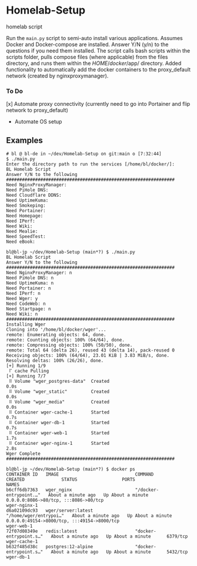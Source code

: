 # Homelab-Setup
homelab script

Run the ``main.py`` script to semi-auto install various applications. Assumes Docker and Docker-compose are installed. Answer Y/N (y/n) to the questions if you need them installed. The script calls bash scripts within the scripts folder, pulls compose files (where applicable) from the files directory, and runs them within the $HOME/docker/$app/ directory. Added functionality to automatically add the docker containers to the proxy_default network (created by nginxproxymanager). 


### To Do
[x] Automate proxy connectivity (currently need to go into Portainer and flip network to proxy_default)
- Automate OS setup

## Examples

```
# bl @ bl-de in ~/dev/Homelab-Setup on git:main o [7:32:44]
$ ./main.py
Enter the directory path to run the services [/home/bl/docker/]:
BL Homelab Script
Answer Y/N to the following
################################################################
Need NginxProxyManager:
Need PiHole DNS:
Need Cloudflare DDNS:
Need UptimeKuma:
Need Smokeping:
Need Portainer:
Need Homepage:
Need IPerf:
Need Wiki:
Need Mealie:
Need SpeedTest:
Need eBook:
```


```
bl@bl-jp ~/dev/Homelab-Setup (main*?) $ ./main.py 
BL Homelab Script
Answer Y/N to the following
################################################################
Need NginxProxyManager: n
Need PiHole DNS: n
Need UptimeKuma: n
Need Portainer: n
Need IPerf: n
Need Wger: y
Need CodeWeb: n
Need Startpage: n
Need Wiki: n
################################################################
Installing Wger
Cloning into '/home/bl/docker/wger'...
remote: Enumerating objects: 64, done.
remote: Counting objects: 100% (64/64), done.
remote: Compressing objects: 100% (50/50), done.
remote: Total 64 (delta 26), reused 43 (delta 14), pack-reused 0
Receiving objects: 100% (64/64), 23.01 KiB | 3.83 MiB/s, done.
Resolving deltas: 100% (26/26), done.
[+] Running 1/9
 ⠏ cache Pulling                                                                                                
[+] Running 7/7
 ⠿ Volume "wger_postgres-data"  Created                                                                                   0.0s
 ⠿ Volume "wger_static"         Created                                                                                   0.0s
 ⠿ Volume "wger_media"          Created                                                                                   0.0s
 ⠿ Container wger-cache-1       Started                                                                                   0.7s
 ⠿ Container wger-db-1          Started                                                                                   0.7s
 ⠿ Container wger-web-1         Started                                                                                   1.7s
 ⠿ Container wger-nginx-1       Started                                                                                   2.8s
Wger Complete
################################################################

bl@bl-jp ~/dev/Homelab-Setup (main*?) $ docker ps
CONTAINER ID   IMAGE                             COMMAND                  CREATED              STATUS                 PORTS                                                                                                                             NAMES
b6cff6db7363   wger_nginx                        "/docker-entrypoint.…"   About a minute ago   Up About a minute      0.0.0.0:8086->80/tcp, :::8086->80/tcp                                                                                             wger-nginx-1
d6a02109dc93   wger/server:latest                "/home/wger/entrypoi…"   About a minute ago   Up About a minute      0.0.0.0:49154->8000/tcp, :::49154->8000/tcp                                                                                       wger-web-1
72f07d08349e   redis:latest                      "docker-entrypoint.s…"   About a minute ago   Up About a minute      6379/tcp                                                                                                                          wger-cache-1
b632f485d38c   postgres:12-alpine                "docker-entrypoint.s…"   About a minute ago   Up About a minute      5432/tcp                                                                                                                          wger-db-1
```
